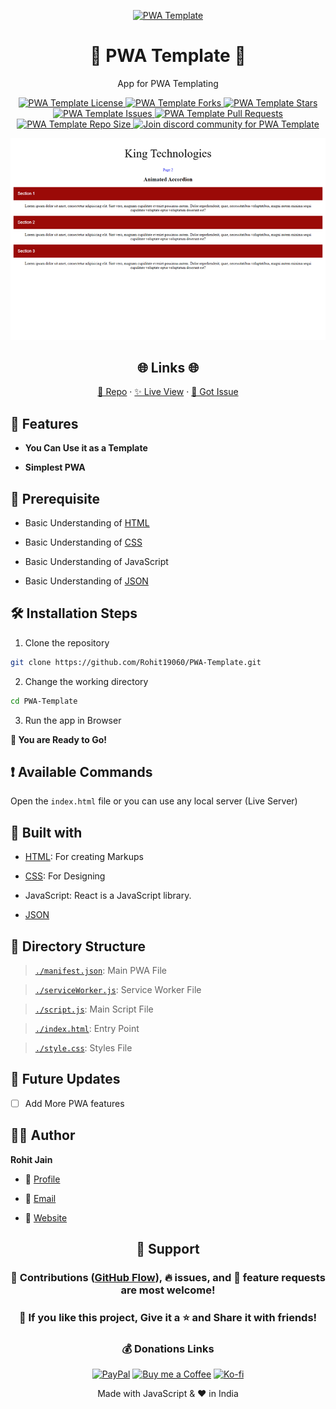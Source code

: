 <p align="center">
  <a href="https://rohit19060.github.io/PWA-Template" title="PWA Template">
    <img src="https://kingtechnologies.in/assets/images/Logo.webp" width="80px" alt="PWA Template"/>
  </a>
</p>
<h1 align="center">🌟 PWA Template 🌟</h1>
<p align="center">App for PWA Templating</p>

<p align="center">
<a href="https://github.com/Rohit19060/PWA-Template/blob/master/LICENSE" title="License">
<img src="https://img.shields.io/github/license/Rohit19060/PWA-Template?label=License&logo=Github&style=flat-square" alt="PWA Template License"/>
</a>
<a href="https://github.com/Rohit19060/PWA-Template/fork" title="Forks">
<img src="https://img.shields.io/github/forks/Rohit19060/PWA-Template?label=Forks&logo=Github&style=flat-square" alt="PWA Template Forks"/>
</a>
<a href="https://github.com/Rohit19060/PWA-Template/stargazers" title="Stars">
<img src="https://img.shields.io/github/stars/Rohit19060/PWA-Template?label=Stars&logo=Github&style=flat-square" alt="PWA Template Stars"/>
</a>
<a href="https://github.com/Rohit19060/PWA-Template/issues" title="Issues">
<img src="https://img.shields.io/github/issues/Rohit19060/PWA-Template?label=Issues&logo=Github&style=flat-square" alt="PWA Template Issues"/>
</a>
<a href="https://github.com/Rohit19060/PWA-Template/pulls" title="Pull Requests">
<img src="https://img.shields.io/github/issues-pr/Rohit19060/PWA-Template?label=Pull%20Requests&logo=Github&style=flat-square" alt="PWA Template Pull Requests"/>
</a>
<a href="https://github.com/Rohit19060/PWA-Template" title="Repo Size">
<img src="https://img.shields.io/github/repo-size/Rohit19060/PWA-Template?label=Repo%20Size&logo=Github&style=flat-square" alt="PWA Template Repo Size"/>
</a>
<a href="https://discord.gg/2wpHNSjwm2" title="Join Community">
<img src="https://img.shields.io/discord/737854816402800690?color=%236d82cb&label=Join%20Community&logo=discord&logoColor=%23FFFFFF&style=flat-square" alt="Join discord community for PWA Template"/>
</a>
</p>

<p align="center" title="PWA Template"><img src="./images/screenshot1.png" alt="PWA Template"/></p>

<h2 align="center">🌐 Links 🌐</h2>
<p align="center">
    <a href="https://github.com/Rohit19060/PWA-Template" title="PWA Template Repo">📂 Repo</a>
    ·
    <a href="https://rohit19060.github.io/PWA-Template" title="Visit">✨ Live View</a>
    ·
    <a href="https://github.com/Rohit19060/PWA-Template/issues/new/choose" title="🐛Report Bug/🎊Request Feature">🚀 Got Issue</a>
</p>

## 🚀 Features

- **You Can Use it as a Template**

- **Simplest PWA**

## 🦋 Prerequisite

- Basic Understanding of [HTML](https://youtu.be/JHv2jmnrLlA "HTML - First Step Towards Web Development")

- Basic Understanding of [CSS](https://youtu.be/d1tP7ow7HbQ "CSS - Second Step Towards Web Development")

- Basic Understanding of JavaScript

- Basic Understanding of [JSON](https://www.json.org/ "JSON")

## 🛠️ Installation Steps

1. Clone the repository

```Bash
git clone https://github.com/Rohit19060/PWA-Template.git
```

2. Change the working directory

```Bash
cd PWA-Template
```

3. Run the app in Browser

**🎇 You are Ready to Go!**

## ❗ Available Commands

Open the `index.html` file or you can use any local server (Live Server)

## 👷 Built with

- [HTML](https://youtu.be/JHv2jmnrLlA "HTML - First Step Towards Web Development"): For creating Markups

- [CSS](https://youtu.be/d1tP7ow7HbQ "CSS - Second Step Towards Web Development"): For Designing

- JavaScript: React is a JavaScript library.

- [JSON](https://www.json.org/ "JSON")

## 📂 Directory Structure

> [`./manifest.json`](https://github.com/Rohit19060/PWA-Template/blob/main/manifest.json "Manifest"): Main PWA File

> [`./serviceWorker.js`](https://github.com/Rohit19060/PWA-Template/blob/main/serviceWorker.js "Service Worker"): Service Worker File

> [`./script.js`](https://github.com/Rohit19060/PWA-Template/blob/mainscript.js "Script"): Main Script File

> [`./index.html`](https://github.com/Rohit19060/PWA-Template/blob/index.html "Index"): Entry Point

> [`./style.css`](https://github.com/Rohit19060/PWA-Template/blob/style.css "Style"): Styles File

## 🎊 Future Updates

- [ ] Add More PWA features

## 🧑🏻 Author

**Rohit Jain**

- 🌌 [Profile](https://github.com/Rohit19060 "Rohit Jain")

- 🏮 [Email](mailto:rohitjain19060@gmail.com?subject=Hi%20from%20PWA%20Template "Hi!")

- 🦁 [Website](https://kingtechnologies.in "Welcome")

<h2 align="center">🤝 Support</h2>

<h3 align="center">🎀 Contributions (<a href="https://guides.github.com/introduction/flow" title="GitHub flow">GitHub Flow</a>), 🔥 issues, and 🥮 feature requests are most welcome!</h3>

<h3 align="center">💙 If you like this project, Give it a ⭐ and Share it with friends!</h3>
<h3 align="center">💰 Donations Links</h3>
<p align="center">
<a href="https://www.paypal.me/kingrohitJ" title="PayPal"><img src="https://kingtechnologies.in/assets/images/Paypal.png" alt="PayPal"/></a>
<a href="https://www.buymeacoffee.com/rohitjain" title="Buy me a Coffee"><img src="https://kingtechnologies.in/assets/images/Coffee.png" alt="Buy me a Coffee"/></a>
<a href="https://ko-fi.com/rohitjain" title="Ko-fi"><img src="https://kingtechnologies.in/assets/images/Kofi.png" alt="Ko-fi"/></a>
</p>

<p align="center">Made with JavaScript & ❤️ in India</p>
